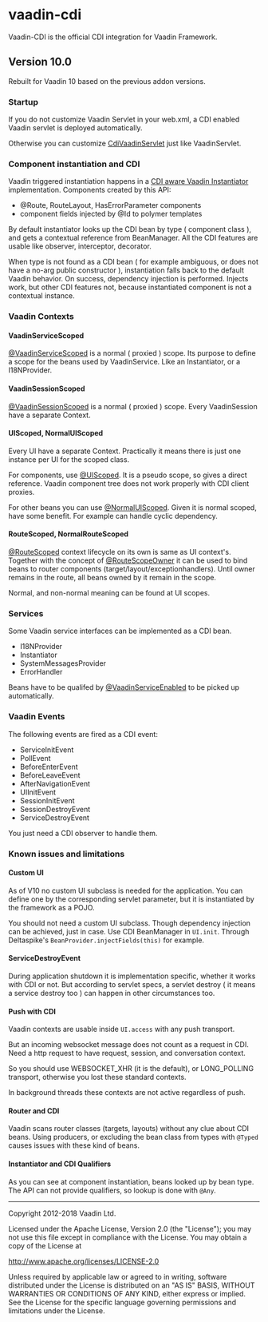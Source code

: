 # vaadin-cdi

Vaadin-CDI is the official CDI integration for Vaadin Framework.

## Version 10.0

Rebuilt for Vaadin 10 based on the previous addon versions.

### Startup

If you do not customize Vaadin Servlet in your web.xml, 
a CDI enabled Vaadin servlet is deployed automatically. 

Otherwise you can customize 
[CdiVaadinServlet](../../master/vaadin-cdi/src/main/java/com/vaadin/cdi/CdiVaadinServlet.java) 
just like VaadinServlet.

### Component instantiation and CDI

Vaadin triggered instantiation happens in a 
[CDI aware Vaadin Instantiator](../../master/vaadin-cdi/src/main/java/com/vaadin/cdi/CdiInstantiator.java) 
implementation. 
Components created by this API:

- @Route, RouteLayout, HasErrorParameter components
- component fields injected by @Id to polymer templates

By default instantiator looks up the CDI bean by type ( component class ), 
and gets a contextual reference from BeanManager. 
All the CDI features are usable like observer, interceptor, decorator.

When type is not found as a CDI bean 
( for example ambiguous, or does not have a no-arg public constructor ), 
instantiation falls back to the default Vaadin behavior. 
On success, dependency injection is performed. 
Injects work, but other CDI features not, because instantiated component is not a contextual instance. 

### Vaadin Contexts

#### VaadinServiceScoped

[@VaadinServiceScoped](../../master/vaadin-cdi/src/main/java/com/vaadin/cdi/annotation/VaadinServiceScoped.java) 
is a normal ( proxied ) scope. Its purpose to define a scope for the beans used by VaadinService. Like an Instantiator, or a I18NProvider.   

#### VaadinSessionScoped

[@VaadinSessionScoped](../../master/vaadin-cdi/src/main/java/com/vaadin/cdi/annotation/VaadinSessionScoped.java) 
is a normal ( proxied ) scope. Every VaadinSession have a separate Context. 

#### UIScoped, NormalUIScoped

Every UI have a separate Context. 
Practically it means there is just one instance per UI for the scoped class.

For components, use [@UIScoped](../../master/vaadin-cdi/src/main/java/com/vaadin/annotation/cdi/UIScoped.java). 
It is a pseudo scope, so gives a direct reference. 
Vaadin component tree does not work properly with CDI client proxies.

For other beans you can use 
[@NormalUIScoped](../../master/vaadin-cdi/src/main/java/com/vaadin/cdi/annotation/NormalUIScoped.java). 
Given it is normal scoped, have some benefit. 
For example can handle cyclic dependency.

#### RouteScoped, NormalRouteScoped 

[@RouteScoped](../../master/vaadin-cdi/src/main/java/com/vaadin/cdi/annotation/RouteScoped.java) context lifecycle on its own is same as UI context's. 
Together with the concept of [@RouteScopeOwner](../../master/vaadin-cdi/src/main/java/com/vaadin/cdi/annotation/RouteScopeOwner.java) it can be used to bind beans to router components (target/layout/exceptionhandlers).
Until owner remains in the route, all beans owned by it remain in the scope.
 
Normal, and non-normal meaning can be found at UI scopes.
 
### Services

Some Vaadin service interfaces can be implemented as a CDI bean.

- I18NProvider
- Instantiator
- SystemMessagesProvider
- ErrorHandler

Beans have to be qualifed by 
[@VaadinServiceEnabled](../../master/vaadin-cdi/src/main/java/com/vaadin/cdi/annotation/VaadinServiceEnabled.java) 
to be picked up automatically.

### Vaadin Events

The following events are fired as a CDI event:

- ServiceInitEvent
- PollEvent
- BeforeEnterEvent
- BeforeLeaveEvent
- AfterNavigationEvent
- UIInitEvent
- SessionInitEvent
- SessionDestroyEvent
- ServiceDestroyEvent

You just need a CDI observer to handle them.

### Known issues and limitations

#### Custom UI

As of V10 no custom UI subclass is needed for the application.
You can define one by the corresponding servlet parameter, 
but it is instantiated by the framework as a POJO.

You should not need a custom UI subclass. Though dependency injection can be achieved, just in case.
Use CDI BeanManager in ```UI.init```. Through Deltaspike's ```BeanProvider.injectFields(this)``` for example.

#### ServiceDestroyEvent

During application shutdown it is implementation specific, 
whether it works with CDI or not. 
But according to servlet specs, 
a servlet destroy ( it means a service destroy too ) can happen in 
other circumstances too.

#### Push with CDI

Vaadin contexts are usable inside ```UI.access``` with any push transport.

But an incoming websocket message does not count as a request in CDI. 
Need a http request to have request, session, and conversation context. 

So you should use WEBSOCKET_XHR (it is the default), or LONG_POLLING 
transport, otherwise you lost these standard contexts. 

In background threads these contexts are not active regardless of push.

#### Router and CDI

Vaadin scans router classes (targets, layouts) without any clue about CDI beans. 
Using producers, or excluding the bean class from types with ```@Typed``` causes issues with these kind of beans.

#### Instantiator and CDI Qualifiers

As you can see at component instantiation, beans looked up by bean type. 
The API can not provide qualifiers, so lookup is done with ```@Any```.

---

Copyright 2012-2018 Vaadin Ltd.

Licensed under the Apache License, Version 2.0 (the "License"); you may not
use this file except in compliance with the License. You may obtain a copy of
the License at

http://www.apache.org/licenses/LICENSE-2.0
 
Unless required by applicable law or agreed to in writing, software
distributed under the License is distributed on an "AS IS" BASIS, WITHOUT
WARRANTIES OR CONDITIONS OF ANY KIND, either express or implied. See the
License for the specific language governing permissions and limitations under
the License.
